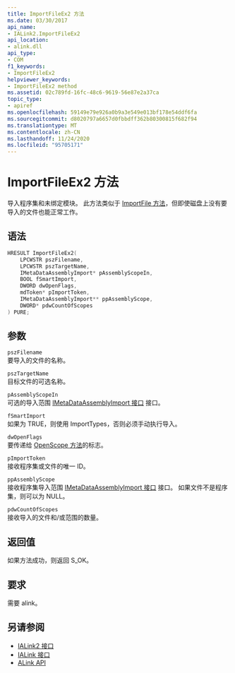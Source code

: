 ```yaml
---
title: ImportFileEx2 方法
ms.date: 03/30/2017
api_name:
- IALink2.ImportFileEx2
api_location:
- alink.dll
api_type:
- COM
f1_keywords:
- ImportFileEx2
helpviewer_keywords:
- ImportFileEx2 method
ms.assetid: 02c789fd-16fc-48c6-9619-56e87e2a37ca
topic_type:
- apiref
ms.openlocfilehash: 59149e79e926a0b9a3e549e013bf178e54ddf6fa
ms.sourcegitcommit: d8020797a6657d0fbbdff362b80300815f682f94
ms.translationtype: MT
ms.contentlocale: zh-CN
ms.lasthandoff: 11/24/2020
ms.locfileid: "95705171"
---
```

# <a name="importfileex2-method"></a>ImportFileEx2 方法

导入程序集和未绑定模块。 此方法类似于 [ImportFile 方法](importfile-method.md)，但即使磁盘上没有要导入的文件也能正常工作。  
  
## <a name="syntax"></a>语法  
  
```cpp  
HRESULT ImportFileEx2(  
    LPCWSTR pszFilename,  
    LPCWSTR pszTargetName,  
    IMetaDataAssemblyImport* pAssemblyScopeIn,  
    BOOL fSmartImport,  
    DWORD dwOpenFlags,  
    mdToken* pImportToken,  
    IMetaDataAssemblyImport** ppAssemblyScope,  
    DWORD* pdwCountOfScopes  
) PURE;  
```  
  
## <a name="parameters"></a>参数  

 `pszFilename`  
 要导入的文件的名称。  
  
 `pszTargetName`  
 目标文件的可选名称。  
  
 `pAssemblyScopeIn`  
 可选的导入范围 [IMetaDataAssemblyImport 接口](../metadata/imetadataassemblyimport-interface.md) 接口。  
  
 `fSmartImport`  
 如果为 TRUE，则使用 ImportTypes，否则必须手动执行导入。  
  
 `dwOpenFlags`  
 要传递给 [OpenScope 方法](../metadata/imetadatadispenser-openscope-method.md)的标志。  
  
 `pImportToken`  
 接收程序集或文件的唯一 ID。  
  
 `ppAssemblyScope`  
 接收程序集导入范围 [IMetaDataAssemblyImport 接口](../metadata/imetadataassemblyimport-interface.md) 接口。 如果文件不是程序集，则可以为 NULL。  
  
 `pdwCountOfScopes`  
 接收导入的文件和/或范围的数量。  
  
## <a name="return-value"></a>返回值  

 如果方法成功，则返回 S_OK。  
  
## <a name="requirements"></a>要求  

 需要 alink。  
  
## <a name="see-also"></a>另请参阅

- [IALink2 接口](ialink2-interface.md)
- [IALink 接口](ialink-interface.md)
- [ALink API](index.md)
